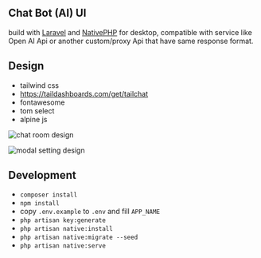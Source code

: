
## Chat Bot (AI) UI
build with [Laravel](https://laravel.com) and [NativePHP](https://nativephp.com) for desktop, compatible with service like Open AI Api or another custom/proxy Api that have same response format.

## Design
- tailwind css
- https://taildashboards.com/get/tailchat
- fontawesome
- tom select
- alpine js

![chat room design](https://ivitheri.sirv.com/Images/Screenshot%202023-08-27%20134751.png)

![modal setting design](https://ivitheri.sirv.com/Images/Screenshot%202023-08-27%20134810.png)


## Development
- `composer install`
- `npm install`
- copy `.env.example` to `.env` and fill `APP_NAME`
- `php artisan key:generate`
- `php artisan native:install`
- `php artisan native:migrate --seed`
- `php artisan native:serve`
